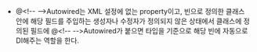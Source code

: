 - \@\<!-- --\>Autowired는 XML 설정에 없는 property이고, 빈으로 정의한 클래스 안에 해당 필드를 주입하는 생성자나 수정자가 정의되지 않은 상태에서 클래스에 정의된 필드에 \@\<!-- --\>Autowired가 붙으면 타입을 기준으로 해당 빈에 자동으로 DI해주는 역할을 한다.
